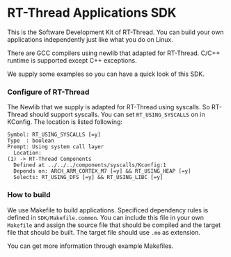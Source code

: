 # RT-Thread Applications SDK

This is the Software Development Kit of RT-Thread. You can build your own applications independently just like what you do on Linux.

There are GCC compilers using newlib that adapted for RT-Thread. C/C++ runtime is supported except C++ exceptions.

We supply some examples so you can have a quick look of this SDK.

### Configure of RT-Thread

The Newlib that we supply is adapted for RT-Thread using syscalls. So RT-Thread should support syscalls. You can set `RT_USING_SYSCALLS` on in KConfig. The location is listed following:

```text
Symbol: RT_USING_SYSCALLS [=y]
Type  : boolean
Prompt: Using system call layer
  Location:
(1) -> RT-Thread Components
  Defined at ../../../components/syscalls/Kconfig:1
  Depends on: ARCH_ARM_CORTEX_M7 [=y] && RT_USING_HEAP [=y]
  Selects: RT_USING_DFS [=y] && RT_USING_LIBC [=y]
```

### How to build

We use Makefile to build applications. Specificed dependency rules is defined in `SDK/Makefile.common`. You can include this file in your own `Makefile` and assign the source file that should be compiled and the target file that should be built. The target file should use `.mo` as extension. 

You can get more information through example Makefiles.